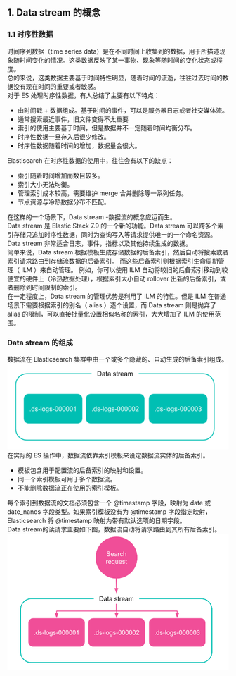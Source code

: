 ## 1.	Data stream 的概念
### 1.1 时序性数据
时间序列数据（time series data）是在不同时间上收集到的数据，用于所描述现象随时间变化的情况。这类数据反映了某一事物、现象等随时间的变化状态或程度。  
总的来说，这类数据主要基于时间特性明显，随着时间的流逝，往往过去时间的数据没有现在时间的重要或者敏感。  
对于 ES 处理时序性数据，有人总结了主要有以下特点：  
* 由时间戳 + 数据组成。基于时间的事件，可以是服务器日志或者社交媒体流。
* 通常搜索最近事件，旧文件变得不太重要
* 索引的使用主要基于时间，但是数据并不一定随着时间均衡分布。
* 时序性数据一旦存入后很少修改。
* 时序性数据随着时间的增加，数据量会很大。  

Elastisearch 在时序性数据的使用中，往往会有以下的缺点：  
* 索引随着时间增加而数目较多。
* 索引大小无法均衡。
* 管理索引成本较高，需要维护 merge 合并删除等一系列任务。
* 节点资源与冷热数据分布不匹配。  

在这样的一个场景下，Data stream -数据流的概念应运而生。  
Data stream 是 Elastic Stack 7.9 的一个新的功能。Data stream 可以跨多个索引存储只追加时序性数据，同时为查询写入等请求提供唯一的一个命名资源。 Data stream 非常适合日志，事件，指标以及其他持续生成的数据。  
简单来说，Data stream 根据模板生成存储数据的后备索引，然后自动将搜索或者索引请求路由到存储流数据的后备索引。 而这些后备索引则根据索引生命周期管理（ ILM ）来自动管理。 例如，你可以使用 ILM 自动将较旧的后备索引移动到较便宜的硬件上（冷热数据处理），根据索引大小自动 rollover 出新的后备索引，或者删除到时间限制的索引。  
在一定程度上，Data stream 的管理优势是利用了 ILM 的特性。但是 ILM 在普通场景下需要根据索引的别名（ alias ）逐个设置，而 Data stream 则是抛弃了 alias 的限制，可以直接批量化设置相似名称的索引，大大增加了 ILM 的使用范围。  
### Data stream 的组成
数据流在 Elasticsearch 集群中由一个或多个隐藏的、自动生成的后备索引组成。  
![Data stream 01](https://github.com/kin122/duoankin.github.io/blob/main/elasticsearch/images/%E6%95%B0%E6%8D%AE%E6%B5%81-01.png)  
在实际的 ES 操作中，数据流依靠索引模板来设定数据流实体的后备索引。  
* 模板包含用于配置流的后备索引的映射和设置。
* 同一个索引模板可用于多个数据流。
* 不能删除数据流正在使用的索引模板。  

每个索引到数据流的文档必须包含一个 @timestamp 字段，映射为 date 或 date_nanos 字段类型。如果索引模板没有为 @timestamp 字段指定映射， Elasticsearch 将 @timestamp 映射为带有默认选项的日期字段。  
Data stream的读请求主要如下图，数据流自动将请求路由到其所有后备索引。  
![Data stream 02](https://github.com/kin122/duoankin.github.io/blob/main/elasticsearch/images/%E6%95%B0%E6%8D%AE%E6%B5%81-02.png)
